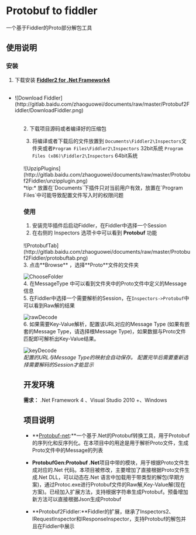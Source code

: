 # Protobuf to fiddler #
一个基于Fiddler的Proto部分解包工具

## 使用说明 ##
### 安装 ###
1. 下载安装 **[Fiddler2 for .Net Framework4](http://www.telerik.com/download/fiddler)**
<br /><br />
<ul><li>![Download Fiddler](http://gitlab.baidu.com/zhaoguowei/documents/raw/master/Protobuf2Fiddler/DownloadFiddler.png)</li><ul>
<br />
2. 下载项目源码或者编译好的压缩包

3. 将编译或者下载后的文件放置到 `Documents\Fiddler2\Inspectors`文件夹或者`Program Files\Fiddler2\Inspectors` 32bit系统 `Program Files (x86)\Fiddler2\Inspectors` 64bit系统
<br />
![UpzipPlugins](http://gitlab.baidu.com/zhaoguowei/documents/raw/master/Protobuf2Fiddler/unzipplugin.png)
<br />
*tip:*
    放置在`Documents`下插件只对当前用户有效，放置在`Program Files`中可能导致配置文件写入时的权限问题


### 使用 ###
 
1. 安装完毕插件后启动Fiddler，在Fiddler中选择一个Session
2. 在右侧的 Inspectors 选项卡中可以看到 **Protobuf** 功能
<br />
![ProtobufTab](http://gitlab.baidu.com/zhaoguowei/documents/raw/master/Protobuf2Fiddler/protobuftab.png)
<br />
3. 点击**Browse** ，选择**Proto**文件的文件夹

![ChooseFolder](http://gitlab.baidu.com/zhaoguowei/documents/raw/master/Protobuf2Fiddler/chooseproto.png)
<br />
4. 在MessageType 中可以看到文件夹中的Proto文件中定义的Message信息
<br />
5. 在Fiddler中选择一个需要解析的Session，在`Inspectors->Protobuf`中可以看到Raw解的结果

![rawDecode](http://gitlab.baidu.com/zhaoguowei/documents/raw/master/Protobuf2Fiddler/RawDecode.png)
<br />
6. 如果需要Key-Value解析，配置该URL对应的Message Type (如果有嵌套的Message Type，请选择根Message Type)，如果数据与Proto文件匹配即可解析出Key-Value结果。

![keyDecode](http://gitlab.baidu.com/zhaoguowei/documents/raw/master/Protobuf2Fiddler/keyDecode.png)
<br />
*配置的URL与Message Type的映射会自动保存。*
*配置完毕后需要重新选择需要解码的Session才能显示*

## 开发环境 ##

**需求：** .Net Framework 4 、Visual Studio 2010 +、Windows

## 项目说明 ##

* **[Protobuf-net](https://code.google.com/p/protobuf-net/):**一个基于.Net的Protobuf转换工具，用于Protobuf 的序列化和反序列化。在本项目中的用途是用于解析Proto文件，生成Proto文件中的Message的列表

* **ProtobufGen:Protobuf .Net**项目中带的模块，用于根据Proto文件生成对应的.Net 代码。本项目被修改，主要增加了直接根据Proto文件生成.Net DLL，可以动态在.Net 语言中加载用于带类型的解包(早期方案)，通过Protoc.exe进行Protobuf文件的Raw解,Key-Value解(现在方案)。已经加入扩展方法，支持根据字符串生成Protobuf。预备增加新方法可以直接根据Json生成Protobuf


* **Protobuf2Fiddler:**Fiddler的扩展，继承了Inspectors2、IRequestInspector和IResponseInspector，支持Protobuf的解包并且在Fiddler中展示